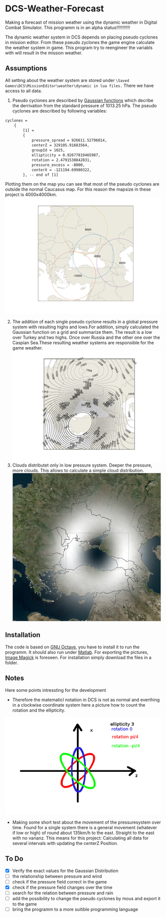 # DCS-Weather-Forecast
Making a forecast of mission weather using the dynamic weather in Digital Combat Simulator.
This programm is in an alpha status!!!!!!!!!!!

The dynamic weather system in DCS depends on placing pseudo cyclones in mission editor. From these pseudo zyclones the game engine calculate the weather system in game.
This program try to reengineer the variabls with will result in the mission weather.


## Assumptions
All setting about the weather system are stored under `\Saved Games\DCS\MissionEditor\weather\dynamic in lua files.` There we have access to all data.

1. Pseudo cyclones are described by [Gaussian functions](https://en.wikipedia.org/wiki/Gaussian_function) which decribe the derrivation from the standard pressure of 1013.25 hPa.
The pseudo cyclones are described by following variables:
```
cyclones = 
    {
        [1] = 
        {
            pressure_spread = 926611.52796014,
            centerZ = 329105.91683564,
            groupId = 1025,
            ellipticity = 0.92677819465987,
            rotation = 2.4791538842831,
            pressure_excess = -8000,
            centerX = -121194.69980322,
        }, -- end of [1]
```
Plotting them on the map you can see that most of the pseudo cyclones are outside the normal Caucasus map. For this reason the mapsize in these project is 4000x4000km.
![Image pseudo cyclones](https://github.com/derbuur/DCS-Weather-Forecast/blob/master/examplePictures/pseudo_cyclons.png)

2. The addition of each single pseudo cyclone results in a global pressure system with resulting highs and lows.For addition, simply calculated the Gaussian function on a grid and summarize them. The result is a low over Turkey and two highs. Once over Russia and the other one over the Caspian Sea.These resulting weather systems are responsible for the game weather.
![Image pressure map](https://github.com/derbuur/DCS-Weather-Forecast/blob/master/examplePictures/pressuremap.png)
3. Clouds distributet only in low pressure system. Deeper the pressure, more clouds. This allows to calculate a simple cloud distribution.
![Image clouds](https://github.com/derbuur/DCS-Weather-Forecast/blob/master/examplePictures/CaucasusOverCloudsBoarders.png)

## Installation
The code is based on [GNU Octave](https://www.gnu.org/software/octave/), you have to install it to run the programm. It should also run under [Matlab](https://de.mathworks.com/products/matlab.html). For exporting the pictures, [Image Magick](https://imagemagick.org/) is foreseen.
For installation simply download the files in a folder.

## Notes
Here some points intressting for the development

- Therefore the matematicl notation in DCS is not as normal and everthing in a clockwise coordinate system here a picture how to count the rotation and the ellipticity.

![clockwise coordinat system](https://github.com/derbuur/DCS-Weather-Forecast/blob/master/examplePictures/rotation.png)

- Making some short test about the movement of the pressuresystem over time. Found for a single system there is a general movement (whatever if low or high) of round about 135km/h to the east. Straight to the east with no varianz.
This means for this project: Calculating all data for several intervals with updating the centerZ Position.

## To Do

- [x] Verify the exact values for the Gaussian Distribution
- [ ] the relationship between pressure and wind
- [ ] check if the pressure field correct in the game
- [x] check if the pressure field changes over the time
- [ ] search for the relation between pressure and rain
- [ ] add the possibility to change the pseudo cyclones by mous and export it to the game
- [ ] bring the programm to a more suitible programming language
